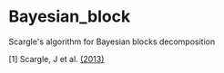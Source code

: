# Bayesian_block
Scargle's algorithm for Bayesian blocks decomposition

[1] Scargle, J et al. [(2013)](https://ui.adsabs.harvard.edu/abs/2013ApJ...764..167S)
